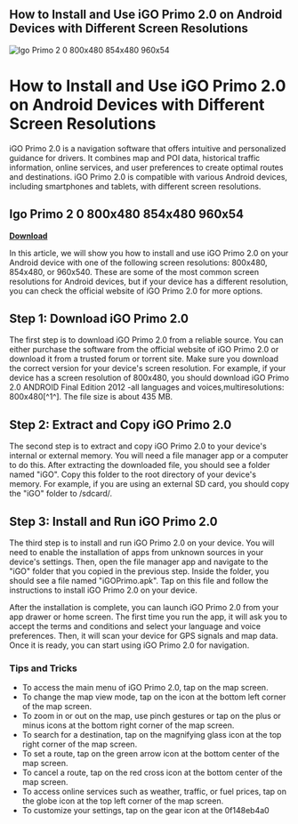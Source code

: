 ## How to Install and Use iGO Primo 2.0 on Android Devices with Different Screen Resolutions

 
![Igo Primo 2 0 800x480 854x480 960x54](https://encrypted-tbn2.gstatic.com/images?q=tbn:ANd9GcSJdSjn2LA3hC1G5xGpVPqNmO22miMyKcC_i0jtwietLiF0kWBUW39wA3w)

 
# How to Install and Use iGO Primo 2.0 on Android Devices with Different Screen Resolutions
 
iGO Primo 2.0 is a navigation software that offers intuitive and personalized guidance for drivers. It combines map and POI data, historical traffic information, online services, and user preferences to create optimal routes and destinations. iGO Primo 2.0 is compatible with various Android devices, including smartphones and tablets, with different screen resolutions.
 
## Igo Primo 2 0 800x480 854x480 960x54


[**Download**](https://www.google.com/url?q=https%3A%2F%2Furlin.us%2F2tKPDi&sa=D&sntz=1&usg=AOvVaw08P-QBRB_RD8Qn9p0_YQ5_)

 
In this article, we will show you how to install and use iGO Primo 2.0 on your Android device with one of the following screen resolutions: 800x480, 854x480, or 960x540. These are some of the most common screen resolutions for Android devices, but if your device has a different resolution, you can check the official website of iGO Primo 2.0 for more options.
 
## Step 1: Download iGO Primo 2.0
 
The first step is to download iGO Primo 2.0 from a reliable source. You can either purchase the software from the official website of iGO Primo 2.0 or download it from a trusted forum or torrent site. Make sure you download the correct version for your device's screen resolution. For example, if your device has a screen resolution of 800x480, you should download iGO Primo 2.0 ANDROID Final Edition 2012 -all languages and voices,multiresolutions: 800x480[^1^]. The file size is about 435 MB.
 
## Step 2: Extract and Copy iGO Primo 2.0
 
The second step is to extract and copy iGO Primo 2.0 to your device's internal or external memory. You will need a file manager app or a computer to do this. After extracting the downloaded file, you should see a folder named "iGO". Copy this folder to the root directory of your device's memory. For example, if you are using an external SD card, you should copy the "iGO" folder to /sdcard/.
 
## Step 3: Install and Run iGO Primo 2.0
 
The third step is to install and run iGO Primo 2.0 on your device. You will need to enable the installation of apps from unknown sources in your device's settings. Then, open the file manager app and navigate to the "iGO" folder that you copied in the previous step. Inside the folder, you should see a file named "iGOPrimo.apk". Tap on this file and follow the instructions to install iGO Primo 2.0 on your device.
 
After the installation is complete, you can launch iGO Primo 2.0 from your app drawer or home screen. The first time you run the app, it will ask you to accept the terms and conditions and select your language and voice preferences. Then, it will scan your device for GPS signals and map data. Once it is ready, you can start using iGO Primo 2.0 for navigation.
 
### Tips and Tricks
 
- To access the main menu of iGO Primo 2.0, tap on the map screen.
- To change the map view mode, tap on the icon at the bottom left corner of the map screen.
- To zoom in or out on the map, use pinch gestures or tap on the plus or minus icons at the bottom right corner of the map screen.
- To search for a destination, tap on the magnifying glass icon at the top right corner of the map screen.
- To set a route, tap on the green arrow icon at the bottom center of the map screen.
- To cancel a route, tap on the red cross icon at the bottom center of the map screen.
- To access online services such as weather, traffic, or fuel prices, tap on the globe icon at the top left corner of the map screen.
- To customize your settings, tap on the gear icon at the 0f148eb4a0
